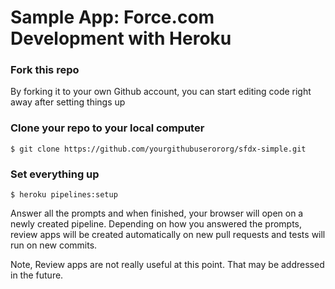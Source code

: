 # Sample App: Force.com Development with Heroku

### Fork this repo

By forking it to your own Github account, you can start editing code right away after setting things up

### Clone your repo to your local computer

    $ git clone https://github.com/yourgithubuserororg/sfdx-simple.git

### Set everything up 

    $ heroku pipelines:setup

Answer all the prompts and when finished, your browser will open on a newly created pipeline. Depending on how you answered the prompts, review apps will be created automatically on new pull requests and tests will run on new commits.

Note, Review apps are not really useful at this point. That may be addressed in the future.
